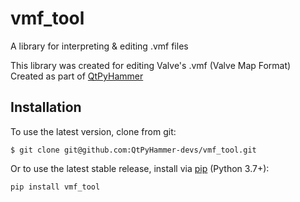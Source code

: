 # vmf_tool
A library for interpreting & editing .vmf files

This library was created for editing Valve's .vmf (Valve Map Format)  
Created as part of [QtPyHammer](https://github.com/snake-biscuits/QtPyHammer)  

## Installation
To use the latest version, clone from git:
```
$ git clone git@github.com:QtPyHammer-devs/vmf_tool.git
```

Or to use the latest stable release, install via [pip](https://pypi.org/project/vmf-tool/) (Python 3.7+):
```
pip install vmf_tool
```

<!-- TODO: Usage -->